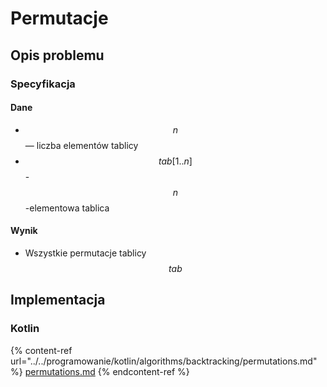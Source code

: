 # Permutacje

## Opis problemu

### Specyfikacja

#### Dane

* $$n$$ — liczba elementów tablicy
* $$tab[1..n]$$ - $$n$$-elementowa tablica 

#### Wynik

* Wszystkie permutacje tablicy $$tab$$

## Implementacja

### Kotlin

{% content-ref url="../../programowanie/kotlin/algorithms/backtracking/permutations.md" %}
[permutations.md](../../programowanie/kotlin/algorithms/backtracking/permutations.md)
{% endcontent-ref %}
